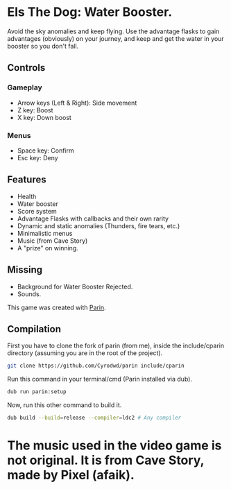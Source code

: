 # Els The Dog: Water Booster.

Avoid the sky anomalies and keep flying. Use the advantage flasks to gain advantages (obviously) on your journey, and keep and get the water in your booster so you don't fall.

## Controls

### Gameplay
- Arrow keys (Left & Right): Side movement
- Z key: Boost
- X key: Down boost

### Menus
- Space key: Confirm
- Esc key: Deny

## Features
- Health
- Water booster
- Score system
- Advantage Flasks with callbacks and their own rarity
- Dynamic and static anomalies (Thunders, fire tears, etc.)
- Minimalistic menus
- Music (from Cave Story)
- A "prize" on winning.

## Missing
- Background for Water Booster Rejected.
- Sounds.

This game was created with [Parin](https://github.com/Kapendev/parin).

## Compilation

First you have to clone the fork of parin (from me), inside the include/cparin directory (assuming you are in the root of the project).
```sh
git clone https://github.com/Cyrodwd/parin include/cparin
```

Run this command in your terminal/cmd (Parin installed via dub).
```sh
dub run parin:setup
```

Now, run this other command to build it.
```sh
dub build --build=release --compiler=ldc2 # Any compiler
```

# The music used in the video game is not original. It is from Cave Story, made by Pixel (afaik).

